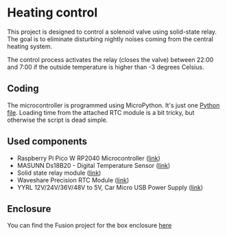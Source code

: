 # Heating control

This project is designed to control a solenoid valve using solid-state relay.
The goal is to eliminate disturbing nightly noises coming from the central heating system.

The control process activates the relay (closes the valve) between 22:00 and 7:00 if
the outside temperature is higher than -3 degrees Celsius.

## Coding

The microcontroller is programmed using MicroPython. It's just one [Python file](main.py). Loading time from the attached
RTC module is a bit tricky, but otherwise the script is dead simple.

## Used components

- Raspberry Pi Pico W RP2040 Microcontroller ([link](https://www.amazon.de/-/en/dp/B0BN5YT8W6?psc=1&ref=ppx_yo2ov_dt_b_product_details))
- MASUNN Ds18B20 - Digital Temperature Sensor ([link](https://www.amazon.de/dp/B07QGRC5KJ?ref=ppx_yo2ov_dt_b_product_details&th=1))
- Solid state relay module  ([link](https://www.amazon.de/-/en/dp/B084SWK4VY?psc=1&ref=ppx_yo2ov_dt_b_product_details))
- Waveshare Precision RTC Module  ([link](https://www.amazon.de/-/en/dp/B08VRL1D95?psc=1&ref=ppx_yo2ov_dt_b_product_details))
- YYRL 12V/24V/36V/48V to 5V, Car Micro USB Power Supply ([link](https://www.amazon.de/dp/B09L68LTZ7?psc=1&ref=ppx_yo2ov_dt_b_product_details))

## Enclosure

You can find the Fusion project for the box enclosure [here](heat_controller_box_v12.f3d)
